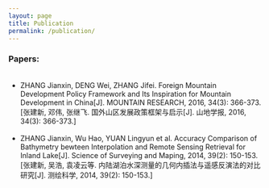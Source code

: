 ```yaml
---
layout: page
title: Publication
permalink: /publication/
---
```


<h3>Papers:</h3>
<ul>
  <li>ZHANG Jianxin, DENG Wei, ZHANG Jifei. Foreign Mountain Development Policy Framework and Its Inspiration for Mountain Development in China[J]. MOUNTAIN RESEARCH, 2016, 34(3): 366-373. [张建新, 邓伟, 张继飞. 国外山区发展政策框架与启示[J]. 山地学报, 2016, 34(3): 366-373.]</li>
  <li>ZHANG Jianxin, Wu Hao, YUAN Lingyun et al. Accuracy Comparison of Bathymetry bewteen Interpolation and Remote Sensing Retrieval for Inland Lake[J]. Science of Surveying and Maping, 2014, 39(2): 150-153. [张建新, 吴浩, 袁凌云等. 内陆湖泊水深测量的几何内插法与遥感反演法的对比研究[J]. 测绘科学, 2014, 39(2): 150-153.]</li>
</ul>
